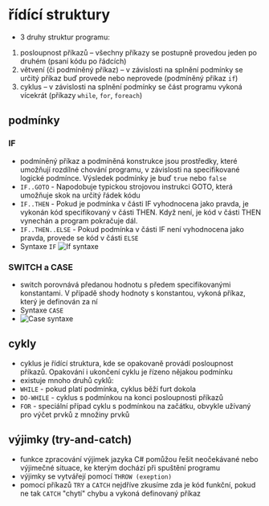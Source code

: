 # řídící struktury
* 3 druhy struktur programu:
1. posloupnost příkazů – všechny příkazy se postupně provedou jeden po druhém (psaní kódu po řádcích)
2. větvení (či podmíněný příkaz) – v závislosti na splnění podmínky se určitý příkaz buď provede nebo neprovede (podmíněný příkaz `if`)
3. cyklus – v závislosti na splnění podmínky se část programu vykoná vícekrát (příkazy `while`, `for`, `foreach`)
## podmínky
### IF
*  podmíněný příkaz a podmíněná konstrukce jsou prostředky, které umožňují rozdílné chování programu, v závislosti na specifikované logické podmínce. Výsledek podmínky je buď `true` nebo `false`
* `IF..GOTO` - Napodobuje typickou strojovou instrukci GOTO, která umožňuje skok na určitý řádek kódu
* `IF..THEN` - Pokud je podmínka v části IF vyhodnocena jako pravda, je vykonán kód specifikovaný v části THEN. Když není, je kód v části THEN vynechán a program pokračuje dál.
* `IF..THEN..ELSE` - Pokud podmínka v části IF není vyhodnocena jako pravda, provede se kód v části `ELSE`
* Syntaxe `IF`
![If syntaxe](https://cdn.programiz.com/sites/tutorial2program/files/if-else-statement-csharp.png)


### SWITCH a CASE
* switch porovnává předanou hodnotu s předem specifikovanými konstantami. V případě shody hodnoty s konstantou, vykoná příkaz, který je definován za ní
* Syntaxe `CASE`
* ![Case syntaxe](https://miro.medium.com/max/1110/1*jgsNHffPE39208jn4cUI6g.png)

## cykly
* cyklus je řídící struktura, kde se opakovaně provádí posloupnost příkazů. Opakování i ukončení cyklu je řízeno nějakou podmínku
* existuje mnoho druhů cyklů:
* `WHILE` - pokud platí podmínka, cyklus běží furt dokola
* `DO-WHILE` - cyklus s podmínkou na konci posloupnosti příkazů
* `FOR` - speciální případ cyklu s podmínkou na začátku, obvykle užívaný pro výčet prvků z množiny prvků
## výjimky (try-and-catch)
* funkce zpracování výjimek jazyka C# pomůžou řešit neočekávané nebo výjimečné situace, ke kterým dochází při spuštění programu
* výjimky se vytvářejí pomocí `THROW (exeption)`
* pomocí příkazů `TRY` a `CATCH` nejdříve zkusíme zda je kód funkční, pokud ne tak `CATCH` "chytí" chybu a vykoná definovaný příkaz
